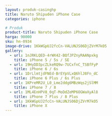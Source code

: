 ```yaml
---
layout: produk-casinghp
title: Naruto Shipuden iPhone Case
categories: iphone

# Produk
product-title: Naruto Shipuden iPhone Case
harga: 90000
sku: hn-0934
image-drive: 1KkWGpUJ2fcCn-VALUNJS06DjZVrM7kO5
gallery:
  - url: 1nJRKLQED-4rWX42-BQfJPZnyRAANpxkg
    title: iPhone 5 / 5s / SE
  - url: 19HyDD3pcZLkeRQ9w-7UCxfnC_TSBfFyP
    title: iPhone 6 / 6s
  - url: 1DrLlmtjdFNEd-BrEYpVLxQ6hlJ8Fn_dC
    title: iPhone 6 Plus / 6s Plus
  - url: 1KPreMR2U_L0_Lme2ddg6MBzWqs2jSlMM
    title: iPhone 7 / 8
  - url: 1ML4EnHPV8_0qT-MoDdZeMP6OGWaXyAl8
    title: iPhone 7 Plus / 8 Plus
  - url: 1KkWGpUJ2fcCn-VALUNJS06DjZVrM7kO5
    title: iPhone X
---
```

